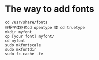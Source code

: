# The way to add fonts
    cd /usr/share/fonts
    根据字体格式cd opentype 或 cd truetype
    mkdir myfont
    cp [your font] myfont/
    cd myfont
    sudo mkfontscale
    sudo mkfontdir
    sudo fc-cache -fv